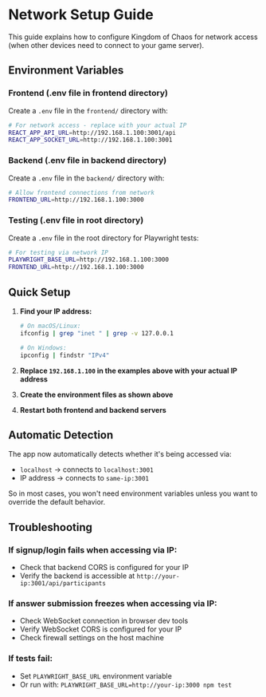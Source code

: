 # Network Setup Guide

This guide explains how to configure Kingdom of Chaos for network access (when other devices need to connect to your game server).

## Environment Variables

### Frontend (.env file in frontend directory)

Create a `.env` file in the `frontend/` directory with:

```bash
# For network access - replace with your actual IP
REACT_APP_API_URL=http://192.168.1.100:3001/api
REACT_APP_SOCKET_URL=http://192.168.1.100:3001
```

### Backend (.env file in backend directory)

Create a `.env` file in the `backend/` directory with:

```bash
# Allow frontend connections from network
FRONTEND_URL=http://192.168.1.100:3000
```

### Testing (.env file in root directory)

Create a `.env` file in the root directory for Playwright tests:

```bash
# For testing via network IP
PLAYWRIGHT_BASE_URL=http://192.168.1.100:3000
FRONTEND_URL=http://192.168.1.100:3000
```

## Quick Setup

1. **Find your IP address:**
   ```bash
   # On macOS/Linux:
   ifconfig | grep "inet " | grep -v 127.0.0.1
   
   # On Windows:
   ipconfig | findstr "IPv4"
   ```

2. **Replace `192.168.1.100` in the examples above with your actual IP address**

3. **Create the environment files as shown above**

4. **Restart both frontend and backend servers**

## Automatic Detection

The app now automatically detects whether it's being accessed via:
- `localhost` → connects to `localhost:3001`
- IP address → connects to `same-ip:3001`

So in most cases, you won't need environment variables unless you want to override the default behavior.

## Troubleshooting

### If signup/login fails when accessing via IP:
- Check that backend CORS is configured for your IP
- Verify the backend is accessible at `http://your-ip:3001/api/participants`

### If answer submission freezes when accessing via IP:
- Check WebSocket connection in browser dev tools
- Verify WebSocket CORS is configured for your IP
- Check firewall settings on the host machine

### If tests fail:
- Set `PLAYWRIGHT_BASE_URL` environment variable
- Or run with: `PLAYWRIGHT_BASE_URL=http://your-ip:3000 npm test` 